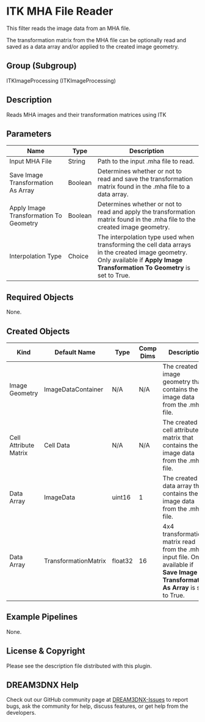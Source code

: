# ITK MHA File Reader

This filter reads the image data from an MHA file.

The transformation matrix from the MHA file can be optionally read and saved as a data array and/or applied to the created image geometry.

## Group (Subgroup)

ITKImageProcessing (ITKImageProcessing)

## Description

Reads MHA images and their transformation matrices using ITK

## Parameters

| Name             | Type | Description |
|------------------|------|-------------|
| Input MHA File | String | Path to the input .mha file to read. |
| Save Image Transformation As Array | Boolean | Determines whether or not to read and save the transformation matrix found in the .mha file to a data array. |
| Apply Image Transformation To Geometry | Boolean | Determines whether or not to read and apply the transformation matrix found in the .mha file to the created image geometry. |
| Interpolation Type | Choice | The interpolation type used when transforming the cell data arrays in the created image geometry. Only available if **Apply Image Transformation To Geometry** is set to True.|

## Required Objects

None.

## Created Objects

| Kind                      | Default Name | Type     | Comp Dims | Description                                 |
|---------------------------|--------------|----------|--------|---------------------------------------------|
| Image Geometry | ImageDataContainer | N/A | N/A | The created image geometry that contains the image data from the .mha file. |
| Cell Attribute Matrix | Cell Data | N/A | N/A | The created cell attribute matrix that contains the image data from the .mha file. |
| Data Array | ImageData | uint16 | 1 | The created data array that contains the image data from the .mha file. |
| Data Array | TransformationMatrix | float32 | 16 | 4x4 transformation matrix read from the .mha input file. Only available if **Save Image Transformation As Array** is set to True. |

## Example Pipelines

None.

## License & Copyright

Please see the description file distributed with this plugin.

## DREAM3DNX Help

Check out our GitHub community page at [DREAM3DNX-Issues](https://github.com/BlueQuartzSoftware/DREAM3DNX-Issues) to report bugs, ask the community for help, discuss features, or get help from the developers.

